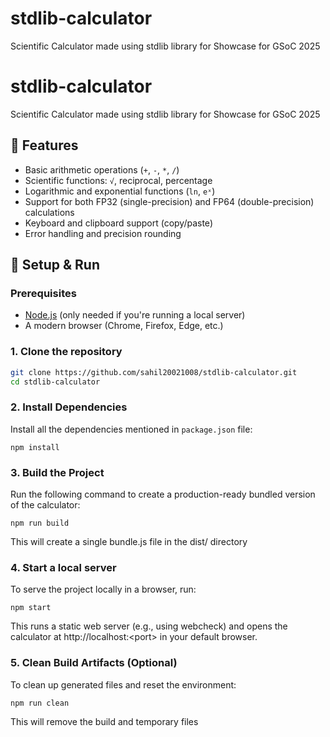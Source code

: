 # stdlib-calculator
Scientific Calculator made using stdlib library for Showcase for GSoC 2025


# stdlib-calculator
Scientific Calculator made using stdlib library for Showcase for GSoC 2025

## 🚀 Features
- Basic arithmetic operations (`+`, `-`, `*`, `/`)
- Scientific functions: `√`, reciprocal, percentage
- Logarithmic and exponential functions (`ln`, `eˣ`)
- Support for both FP32 (single-precision) and FP64 (double-precision) calculations
- Keyboard and clipboard support (copy/paste)
- Error handling and precision rounding

## 🔧 Setup & Run

### Prerequisites
- [Node.js](https://nodejs.org/) (only needed if you're running a local server)
- A modern browser (Chrome, Firefox, Edge, etc.)

### 1. Clone the repository
```bash
git clone https://github.com/sahil20021008/stdlib-calculator.git
cd stdlib-calculator
```

### 2. Install Dependencies
Install all the dependencies mentioned in `package.json` file:

`npm install`

### 3. Build the Project
Run the following command to create a production-ready bundled version of the calculator:

`npm run build`


This will create a single bundle.js file in the dist/ directory 

### 4. Start a local server
To serve the project locally in a browser, run:


`npm start`


This runs a static web server (e.g., using webcheck) and opens the calculator at http://localhost:&lt;port&gt; in your default browser.

### 5. Clean Build Artifacts (Optional)
To clean up generated files and reset the environment:


`npm run clean`


This will remove the build and temporary files